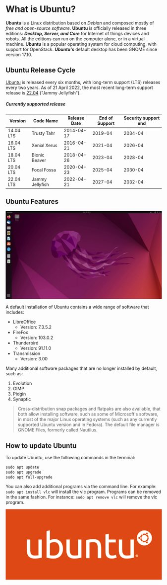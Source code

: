 # What is Ubuntu?

**Ubuntu** is a Linux distribution based on *Debian* and composed mostly of *free and open-source software*. **Ubuntu** is officially released in three editions: ***Desktop, Server, and Core*** for Internet of things devices and robots. All the editions can run on the computer alone, or in a virtual machine. **Ubuntu** is a popular operating system for cloud computing, with support for OpenStack. ***Ubuntu's*** default desktop has been GNOME since version 17.10.
 
## Ubuntu Release Cycle
[Ubuntu](https://ubuntu.com) is released every six months, with long-term support (LTS) releases every two years. As of 21 April 2022, the most recent long-term support release is [22.04](https://ubuntu.com/download/desktop) ("Jammy Jellyfish").

##### Currently supported release #####

| Version | Code Name | Release Date | End of Support | Security support end |
| ------- | --------- | ------------ | -------------- | -------------------- |
| 14.04 LTS | Trusty Tahr | 2014-04-17 | 2019-04 | 2034-04 |
| 16.04 LTS | Xenial Xerus | 2016-04-21 | 2021-04 | 2026-04 |
| 18.04 LTS | Bionic Beaver | 2018-04-26 | 2023-04 | 2028-04 |
| 20.04 LTS | Focal Fossa | 2020-04-23 | 2025-04 | 2030-04 |
| 22.04 LTS | Jammy Jellyfish | 2022-04-21 | 2027-04 | 2032-04 |

## Ubuntu Features

![Ubuntu desktop](ubuntu-desktop.png)

A default installation of Ubuntu contains a wide range of software that includes:
* LibreOffice
  * Version: 7.3.5.2
* FireFox
  * Version: 103.0.2
* Thunderbird
  * Version: 91.11.0
* Transmission
  * Version: 3.00

Many additional software packages that are no longer installed by default, such as:
1. Evolution
2. GIMP
3. Pidgin
4. Synaptic

> Cross-distribution snap packages and flatpaks are also available, that both allow installing software, such as some of Microsoft's software, in most of the major Linux operating systems (such as any currently supported Ubuntu version and in Fedora). The default file manager is GNOME Files, formerly called Nautilus.

## How to update Ubuntu

To update Ubuntu, use the following commands in the terminal:

```
sudo apt update
sudo apt upgrade
sudo apt full-upgrade
```

You can also add additional programs via the command line. For example: `sudo apt install vlc` will install the vlc program. Programs can be removed in the same fashion. For instance: `sudo apt remove vlc` will remove the vlc program.

![Ubuntu logo](ubuntu-logo.png)